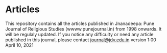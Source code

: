 # Articles
This repository contains all the articles published in Jnanadeepa: Pune Journal of Religious Studies (wwww.punejournal.in) from 1998 onwards.
It will be regulaly updated. If you notice any difficulty or need any article published in this journal, please contact  journal@jdv.edu.in
version 1:00
April 10, 2021

